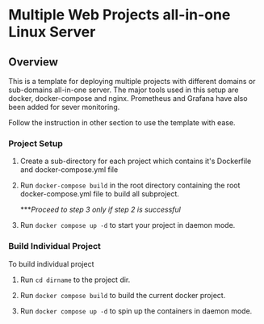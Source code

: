# Multiple Web Projects all-in-one Linux Server

## Overview
This is a template for deploying multiple projects with different domains or sub-domains all-in-one server. 
The major tools used in this setup are docker, docker-compose and nginx. Prometheus and Grafana have also been added for sever monitoring.

Follow the instruction in other section to use the template with ease.
### Project Setup

1. Create a sub-directory for each project which contains it's Dockerfile and docker-compose.yml file

2. Run ```docker-compose build``` in the root directory containing the root docker-compose.yml file to build all subproject.

    ****Proceed to step 3 only if step 2 is successful*
3. Run ```docker compose up -d``` to start your project in daemon mode.


### Build Individual Project

To build individual project 

1.  Run ```cd dirname``` to the project dir.

2. Run ```docker compose build``` to build the current docker project.

3. Run ```docker compose up -d``` to spin up the containers in daemon mode.